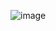 ![image](https://user-images.githubusercontent.com/91841825/136555444-8ba4e1d3-6a6d-4e0e-a5b2-90ad3eacce76.png)
